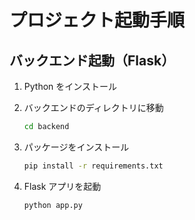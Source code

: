 # プロジェクト起動手順


## バックエンド起動（Flask）

1. Python をインストール
2. バックエンドのディレクトリに移動

   ```bash
   cd backend
   ```
3. パッケージをインストール

   ```bash
   pip install -r requirements.txt
   ```
4. Flask アプリを起動

   ```bash
   python app.py
   ```

